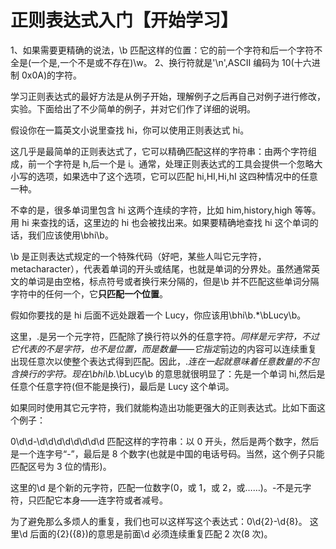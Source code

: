 # 正则表达式入门【开始学习】

1、如果需要更精确的说法，\b 匹配这样的位置：它的前一个字符和后一个字符不全是(一个是,一个不是或不存在)\w。
2、换行符就是'\n',ASCII 编码为 10(十六进制 0x0A)的字符。

学习正则表达式的最好方法是从例子开始，理解例子之后再自己对例子进行修改，实验。下面给出了不少简单的例子，并对它们作了详细的说明。

假设你在一篇英文小说里查找 hi，你可以使用正则表达式 hi。

这几乎是最简单的正则表达式了，它可以精确匹配这样的字符串：由两个字符组成，前一个字符是 h,后一个是 i。通常，处理正则表达式的工具会提供一个忽略大小写的选项，如果选中了这个选项，它可以匹配 hi,HI,Hi,hI 这四种情况中的任意一种。

不幸的是，很多单词里包含 hi 这两个连续的字符，比如 him,history,high 等等。用 hi 来查找的话，这里边的 hi 也会被找出来。如果要精确地查找 hi 这个单词的话，我们应该使用\bhi\b。

\b 是正则表达式规定的一个特殊代码（好吧，某些人叫它元字符，metacharacter），代表着单词的开头或结尾，也就是单词的分界处。虽然通常英文的单词是由空格，标点符号或者换行来分隔的，但是\b 并不匹配这些单词分隔字符中的任何一个，它**只匹配一个位置**。

假如你要找的是 hi 后面不远处跟着一个 Lucy，你应该用\bhi\b.*\bLucy\b。

这里，.是另一个元字符，匹配除了换行符以外的任意字符。*同样是元字符，不过它代表的不是字符，也不是位置，而是数量——它指定*前边的内容可以连续重复出现任意次以使整个表达式得到匹配。因此，.*连在一起就意味着任意数量的不包含换行的字符。现在\bhi\b.*\bLucy\b 的意思就很明显了：先是一个单词 hi,然后是任意个任意字符(但不能是换行)，最后是 Lucy 这个单词。

如果同时使用其它元字符，我们就能构造出功能更强大的正则表达式。比如下面这个例子：

0\d\d-\d\d\d\d\d\d\d\d 匹配这样的字符串：以 0 开头，然后是两个数字，然后是一个连字号“-”，最后是 8 个数字(也就是中国的电话号码。当然，这个例子只能匹配区号为 3 位的情形)。

这里的\d 是个新的元字符，匹配一位数字(0，或 1，或 2，或……)。-不是元字符，只匹配它本身——连字符或者减号。

为了避免那么多烦人的重复，我们也可以这样写这个表达式：0\d{2}-\d{8}。 这里\d 后面的{2}({8})的意思是前面\d 必须连续重复匹配 2 次(8 次)。